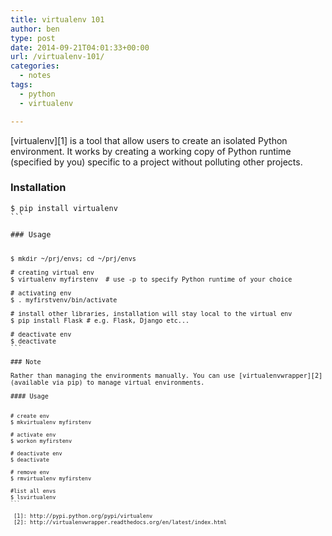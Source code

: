```yaml
---
title: virtualenv 101
author: ben
type: post
date: 2014-09-21T04:01:33+00:00
url: /virtualenv-101/
categories:
  - notes
tags:
  - python
  - virtualenv

---
```

[virtualenv][1] is a tool that allow users to create an isolated Python environment. It works by creating a working copy of Python runtime (specified by you) specific to a project without polluting other projects.

### Installation

<pre><code class="shell">$ pip install virtualenv
```

### Usage

<pre><code class="shell">$ mkdir ~/prj/envs; cd ~/prj/envs

# creating virtual env
$ virtualenv myfirstenv  # use -p to specify Python runtime of your choice

# activating env
$ . myfirstvenv/bin/activate 

# install other libraries, installation will stay local to the virtual env
$ pip install Flask # e.g. Flask, Django etc...

# deactivate env
$ deactivate
```

### Note

Rather than managing the environments manually. You can use [virtualenvwrapper][2] (available via pip) to manage virtual environments.

#### Usage

<pre><code class="shell"># create env
$ mkvirtualenv myfirstenv

# activate env
$ workon myfirstenv

# deactivate env
$ deactivate

# remove env
$ rmvirtualenv myfirstenv

#list all envs
$ lsvirtualenv
```

 [1]: http://pypi.python.org/pypi/virtualenv
 [2]: http://virtualenvwrapper.readthedocs.org/en/latest/index.html